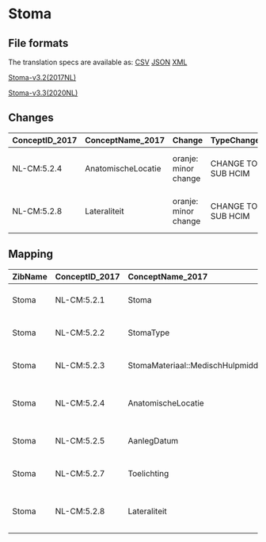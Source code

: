 # Stoma
## File formats

The translation specs are available as: 
[CSV](../csv/Stoma.csv) [JSON](../json/Stoma.json) [XML](../xml/Stoma.xml)



[Stoma-v3.2(2017NL)](https://zibs.nl/wiki/Stoma-v3.2(2017NL))

[Stoma-v3.3(2020NL)](https://zibs.nl/wiki/Stoma-v3.3(2020NL))









## Changes

| ConceptID_2017   | ConceptName_2017   | Change               | TypeChange         | Impact_heen   | TRANSLATIE_spec_heen   | Impact_terug   | TRANSLATIE_spec_terug   | Omschrijving                                            |
|:-----------------|:-------------------|:---------------------|:-------------------|:--------------|:-----------------------|:---------------|:------------------------|:--------------------------------------------------------|
| NL-CM:5.2.4      | AnatomischeLocatie | oranje: minor change | CHANGE TO SUB HCIM | Medium        | source -> target       | Medium         | source -> target        | nieuwe verwijzing naar sub-bouwsteen anatomischeLocatie |
| NL-CM:5.2.8      | Lateraliteit       | oranje: minor change | CHANGE TO SUB HCIM | Medium        | source -> target       | Medium         | source -> target        | nieuwe verwijzing naar sub-bouwsteen anatomischeLocatie |

## Mapping

| ZibName   | ConceptID_2017   | ConceptName_2017                  | Codelists_2017                   | Change                  | ConceptID_2020   | ConceptName_2020                               | Codelists_2020        | Bits     | Omschrijving                                            | TypeChange         | Impact_heen   | TRANSLATIE_spec_heen   | Impact_terug   | TRANSLATIE_spec_terug   |
|:----------|:-----------------|:----------------------------------|:---------------------------------|:------------------------|:-----------------|:-----------------------------------------------|:----------------------|:---------|:--------------------------------------------------------|:-------------------|:--------------|:-----------------------|:---------------|:------------------------|
| Stoma     | NL-CM:5.2.1      | Stoma                             |                                  | groen: geen wijzigingen | NL-CM:5.2.1      | Stoma                                          |                       |          |                                                         |                    |               |                        |                |                         |
| Stoma     | NL-CM:5.2.2      | StomaType                         | StomaTypeCodelijst               | groen: geen wijzigingen | NL-CM:5.2.2      | StomaType                                      | StomaTypeCodelijst    |          |                                                         |                    |               |                        |                |                         |
| Stoma     | NL-CM:5.2.3      | StomaMateriaal::MedischHulpmiddel |                                  | groen: geen wijzigingen | NL-CM:5.2.3      | StomaMateriaal::MedischHulpmiddel              |                       |          |                                                         |                    |               |                        |                |                         |
| Stoma     | NL-CM:5.2.4      | AnatomischeLocatie                | StomaAnatomischeLocatieCodelijst | oranje: minor change    | NL-CM:5.1.14     | ProbleemAnatomischeLocatie::AnatomischeLocatie | LocatieCodelijst      | ZIB-1116 | nieuwe verwijzing naar sub-bouwsteen anatomischeLocatie | CHANGE TO SUB HCIM | Medium        | source -> target       | Medium         | source -> target        |
| Stoma     | NL-CM:5.2.5      | AanlegDatum                       |                                  | groen: geen wijzigingen | NL-CM:5.2.5      | AanlegDatum                                    |                       |          |                                                         |                    |               |                        |                |                         |
| Stoma     | NL-CM:5.2.7      | Toelichting                       |                                  | groen: geen wijzigingen | NL-CM:5.2.7      | Toelichting                                    |                       |          |                                                         |                    |               |                        |                |                         |
| Stoma     | NL-CM:5.2.8      | Lateraliteit                      | StomaLateraliteitCodelijst       | oranje: minor change    | NL-CM:5.1.14     | ProbleemAnatomischeLocatie::AnatomischeLocatie | LateraliteitCodelijst | ZIB-1116 | nieuwe verwijzing naar sub-bouwsteen anatomischeLocatie | CHANGE TO SUB HCIM | Medium        | source -> target       | Medium         | source -> target        |

